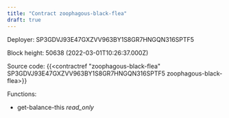 ```yaml
---
title: "Contract zoophagous-black-flea"
draft: true
---
```

Deployer: SP3GDVJ93E47GXZVV963BY1S8GR7HNGQN316SPTF5


 



Block height: 50638 (2022-03-01T10:26:37.000Z)

Source code: {{<contractref "zoophagous-black-flea" SP3GDVJ93E47GXZVV963BY1S8GR7HNGQN316SPTF5 zoophagous-black-flea>}}

Functions:

* get-balance-this _read_only_

